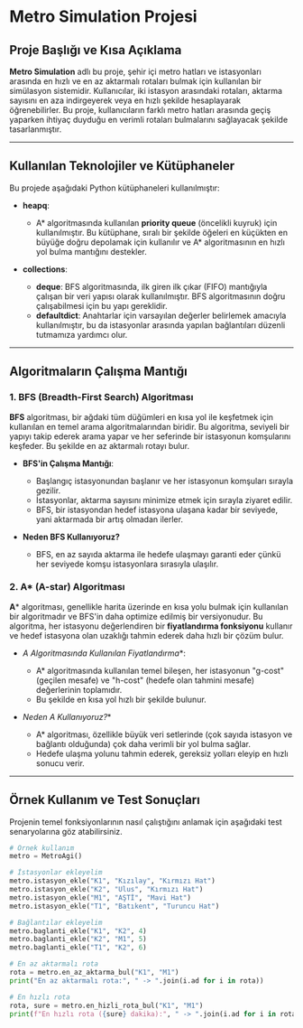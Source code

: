 # Metro Simulation Projesi

## Proje Başlığı ve Kısa Açıklama

**Metro Simulation** adlı bu proje, şehir içi metro hatları ve istasyonları arasında en hızlı ve en az aktarmalı rotaları bulmak için kullanılan bir simülasyon sistemidir. Kullanıcılar, iki istasyon arasındaki rotaları, aktarma sayısını en aza indirgeyerek veya en hızlı şekilde hesaplayarak öğrenebilirler. Bu proje, kullanıcıların farklı metro hatları arasında geçiş yaparken ihtiyaç duyduğu en verimli rotaları bulmalarını sağlayacak şekilde tasarlanmıştır.

---

## Kullanılan Teknolojiler ve Kütüphaneler

Bu projede aşağıdaki Python kütüphaneleri kullanılmıştır:

- **heapq**: 
  - A* algoritmasında kullanılan **priority queue** (öncelikli kuyruk) için kullanılmıştır. Bu kütüphane, sıralı bir şekilde öğeleri en küçükten en büyüğe doğru depolamak için kullanılır ve A* algoritmasının en hızlı yol bulma mantığını destekler.
  
- **collections**:
  - **deque**: BFS algoritmasında, ilk giren ilk çıkar (FIFO) mantığıyla çalışan bir veri yapısı olarak kullanılmıştır. BFS algoritmasının doğru çalışabilmesi için bu yapı gereklidir.
  - **defaultdict**: Anahtarlar için varsayılan değerler belirlemek amacıyla kullanılmıştır, bu da istasyonlar arasında yapılan bağlantıları düzenli tutmamıza yardımcı olur.

---

## Algoritmaların Çalışma Mantığı

### 1. BFS (Breadth-First Search) Algoritması

**BFS** algoritması, bir ağdaki tüm düğümleri en kısa yol ile keşfetmek için kullanılan en temel arama algoritmalarından biridir. Bu algoritma, seviyeli bir yapıyı takip ederek arama yapar ve her seferinde bir istasyonun komşularını keşfeder. Bu şekilde en az aktarmalı rotayı bulur.

- **BFS'in Çalışma Mantığı**:
  - Başlangıç istasyonundan başlanır ve her istasyonun komşuları sırayla gezilir.
  - İstasyonlar, aktarma sayısını minimize etmek için sırayla ziyaret edilir.
  - BFS, bir istasyondan hedef istasyona ulaşana kadar bir seviyede, yani aktarmada bir artış olmadan ilerler.
  
- **Neden BFS Kullanıyoruz?**
  - BFS, en az sayıda aktarma ile hedefe ulaşmayı garanti eder çünkü her seviyede komşu istasyonlara sırasıyla ulaşılır.

### 2. A* (A-star) Algoritması

**A*** algoritması, genellikle harita üzerinde en kısa yolu bulmak için kullanılan bir algoritmadır ve BFS'in daha optimize edilmiş bir versiyonudur. Bu algoritma, her istasyonu değerlendiren bir **fiyatlandırma fonksiyonu** kullanır ve hedef istasyona olan uzaklığı tahmin ederek daha hızlı bir çözüm bulur.

- **A* Algoritmasında Kullanılan Fiyatlandırma**:
  - A* algoritmasında kullanılan temel bileşen, her istasyonun "g-cost" (geçilen mesafe) ve "h-cost" (hedefe olan tahmini mesafe) değerlerinin toplamıdır.
  - Bu şekilde en kısa yol hızlı bir şekilde bulunur.

- **Neden A* Kullanıyoruz?**
  - A* algoritması, özellikle büyük veri setlerinde (çok sayıda istasyon ve bağlantı olduğunda) çok daha verimli bir yol bulma sağlar.
  - Hedefe ulaşma yolunu tahmin ederek, gereksiz yolları eleyip en hızlı sonucu verir.

---

## Örnek Kullanım ve Test Sonuçları

Projenin temel fonksiyonlarının nasıl çalıştığını anlamak için aşağıdaki test senaryolarına göz atabilirsiniz.

```python
# Örnek kullanım
metro = MetroAgi()

# İstasyonlar ekleyelim
metro.istasyon_ekle("K1", "Kızılay", "Kırmızı Hat")
metro.istasyon_ekle("K2", "Ulus", "Kırmızı Hat")
metro.istasyon_ekle("M1", "AŞTİ", "Mavi Hat")
metro.istasyon_ekle("T1", "Batıkent", "Turuncu Hat")

# Bağlantılar ekleyelim
metro.baglanti_ekle("K1", "K2", 4)
metro.baglanti_ekle("K2", "M1", 5)
metro.baglanti_ekle("T1", "K2", 6)

# En az aktarmalı rota
rota = metro.en_az_aktarma_bul("K1", "M1")
print("En az aktarmalı rota:", " -> ".join(i.ad for i in rota))

# En hızlı rota
rota, sure = metro.en_hizli_rota_bul("K1", "M1")
print(f"En hızlı rota ({sure} dakika):", " -> ".join(i.ad for i in rota))
